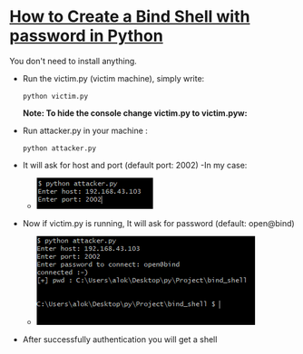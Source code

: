 # [How to Create a Bind Shell with password in Python]()
You don't need to install anything.
- Run the victim.py (victim machine), simply write:
    ```
    python victim.py
    ```
    **Note: To hide the console change victim.py to victim.pyw:**

- Run attacker.py in your machine :
    ```
    python attacker.py
    ```
- It will ask for host and port (default port: 2002)
  -In my case:
  - <p align="left">
     <img src="img/Step1.PNG">
    </p>

- Now if victim.py is running, It will ask for password (default: open@bind)
  - <p align="left">
     <img src="img/Step2.PNG">
    </p>
- After successfully authentication you will get a shell
